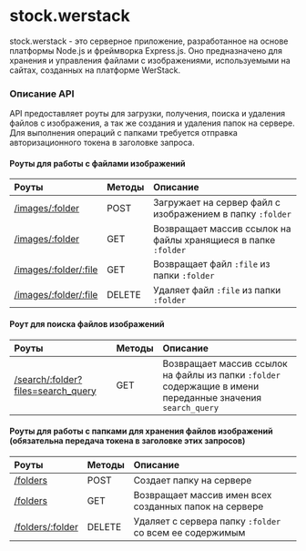 # stock.werstack

stock.werstack - это серверное приложение, разработанное на основе платформы Node.js и фреймворка Express.js. Оно предназначено для хранения и управления файлами с изображениями, используемыми на сайтах, созданных на платформе WerStack.

### Описание API

API предоставляет роуты для загрузки, получения, поиска и удаления файлов с изображения, а так же создания и удаления папок на сервере. Для выполнения операций с папками требуется отправка авторизационного токена в заголовке запроса.

#### Роуты для работы с файлами изображений

| Роуты | Методы | Описание |
|:-----|:------|:---------|
| [/images/:folder]()  | POST | Загружает на сервер файл с изображением в папку ```:folder``` |
| [/images/:folder]() | GET | Возвращает массив ссылок на файлы хранящиеся в папке ```:folder``` |
| [/images/:folder/:file]() | GET | Возвращает файл ```:file``` из папки ```:folder``` |
| [/images/:folder/:file]() | DELETE | Удаляет файл ```:file``` из папки ```:folder``` |

#### Роут для поиска файлов изображений

| Роуты | Методы | Описание |
|:-----|:------|:---------|
| [/search/:folder?files=search_query]() | GET | Возвращает массив ссылок на файлы из папки ```:folder``` содержащие в имени переданные значения ```search_query``` |

#### Роуты для работы с папками для хранения файлов изображений (обязательна передача токена в заголовке этих запросов)

| Роуты | Методы | Описание |
|:-----|:------|:---------|
| [/folders]() | POST | Создает папку на сервере |
| [/folders]() | GET | Возвращает массив имен всех созданных папок на сервере |
| [/folders/:folder]() | DELETE | Удаляет с сервера папку ```:folder``` со всем ее содержимым |